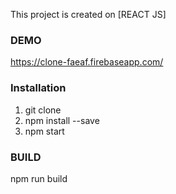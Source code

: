 This project is created on [REACT JS]

### DEMO
https://clone-faeaf.firebaseapp.com/


### Installation
1) git clone
2) npm install --save
3) npm start


### BUILD
npm run build
